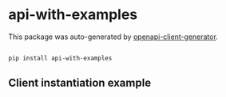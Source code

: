# api-with-examples

This package was auto-generated by [openapi-client-generator](https://github.com/avanov/openapi-client-generator).

```bash

pip install api-with-examples

```


## Client instantiation example

```python

```